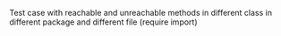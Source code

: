 Test case with reachable and unreachable methods in different class in different package and different file (require import)
